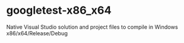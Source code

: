 # googletest-x86_x64
Native Visual Studio solution and project files to compile in Windows x86/x64/Release/Debug

